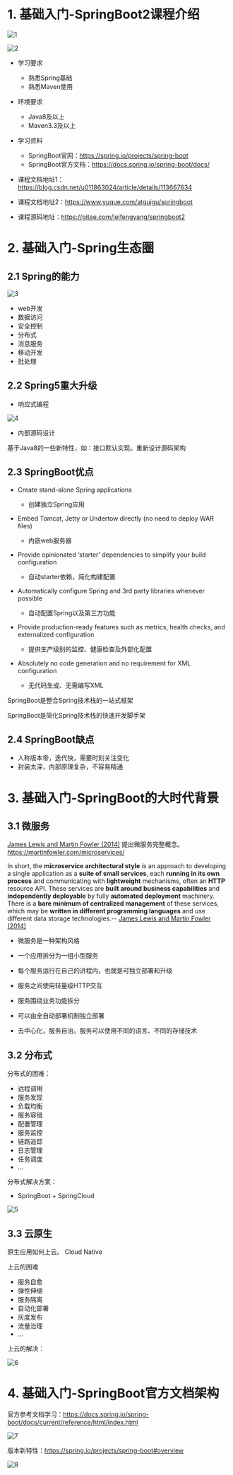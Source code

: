 # 1. 基础入门-SpringBoot2课程介绍

![1](https://raw.githubusercontent.com/Novak666/Learning-working-skill/main/SpringBoot2/2021.06.27/pics/1.png)

![2](https://raw.githubusercontent.com/Novak666/Learning-working-skill/main/SpringBoot2/2021.06.27/pics/2.png)

+ 学习要求
  + 熟悉Spring基础
  + 熟悉Maven使用

+ 环境要求
  + Java8及以上
  + Maven3.3及以上

+ 学习资料
  + SpringBoot官网：https://spring.io/projects/spring-boot
  + SpringBoot官方文档：https://docs.spring.io/spring-boot/docs/

+ 课程文档地址1：https://blog.csdn.net/u011863024/article/details/113667634
+ 课程文档地址2：https://www.yuque.com/atguigu/springboot
+ 课程源码地址：https://gitee.com/leifengyang/springboot2

# 2. 基础入门-Spring生态圈

## 2.1 Spring的能力

![3](https://raw.githubusercontent.com/Novak666/Learning-working-skill/main/SpringBoot2/2021.06.27/pics/3.png)

- web开发
- 数据访问
- 安全控制
- 分布式
- 消息服务
- 移动开发
- 批处理

## 2.2 Spring5重大升级

+ 响应式编程

![4](https://raw.githubusercontent.com/Novak666/Learning-working-skill/main/SpringBoot2/2021.06.27/pics/4.png)

+ 内部源码设计

基于Java8的一些新特性，如：接口默认实现。重新设计源码架构

## 2.3 SpringBoot优点

+ Create stand-alone Spring applications
  + 创建独立Spring应用

+ Embed Tomcat, Jetty or Undertow directly (no need to deploy WAR files)
  + 内嵌web服务器

+ Provide opinionated ‘starter’ dependencies to simplify your build configuration
  + 自动starter依赖，简化构建配置

+ Automatically configure Spring and 3rd party libraries whenever possible
  + 自动配置Spring以及第三方功能

+ Provide production-ready features such as metrics, health checks, and externalized configuration
  + 提供生产级别的监控、健康检查及外部化配置

+ Absolutely no code generation and no requirement for XML configuration
  + 无代码生成、无需编写XML

SpringBoot是整合Spring技术栈的一站式框架

SpringBoot是简化Spring技术栈的快速开发脚手架

## 2.4 SpringBoot缺点

+ 人称版本帝，迭代快，需要时刻关注变化
+ 封装太深，内部原理复杂，不容易精通

# 3. 基础入门-SpringBoot的大时代背景

## 3.1 微服务

[James Lewis and Martin Fowler (2014)](https://martinfowler.com/articles/microservices.html)  提出微服务完整概念。<https://martinfowler.com/microservices/>

In short, the **microservice architectural style** is an approach to developing a single application as a **suite of small services**, each **running in its own process** and communicating with **lightweight** mechanisms, often an **HTTP** resource API. These services are **built around business capabilities** and **independently deployable** by fully **automated deployment** machinery. There is a **bare minimum of centralized management** of these services, which may be **written in different programming languages** and use different data storage technologies.-- [James Lewis and Martin Fowler (2014)](https://martinfowler.com/articles/microservices.html)

- 微服务是一种架构风格
- 一个应用拆分为一组小型服务

- 每个服务运行在自己的进程内，也就是可独立部署和升级
- 服务之间使用轻量级HTTP交互

- 服务围绕业务功能拆分
- 可以由全自动部署机制独立部署

- 去中心化，服务自治。服务可以使用不同的语言、不同的存储技术

## 3.2 分布式

分布式的困难：

- 远程调用
- 服务发现
- 负载均衡
- 服务容错
- 配置管理
- 服务监控
- 链路追踪
- 日志管理
- 任务调度
- …

分布式解决方案：

- SpringBoot + SpringCloud

![5](https://raw.githubusercontent.com/Novak666/Learning-working-skill/main/SpringBoot2/2021.06.27/pics/5.png)

## 3.3 云原生

原生应用如何上云。 Cloud Native

上云的困难

- 服务自愈
- 弹性伸缩
- 服务隔离
- 自动化部署
- 灰度发布
- 流量治理
- …

上云的解决：

![6](https://raw.githubusercontent.com/Novak666/Learning-working-skill/main/SpringBoot2/2021.06.27/pics/6.png)

# 4. 基础入门-SpringBoot官方文档架构

官方参考文档学习：https://docs.spring.io/spring-boot/docs/current/reference/html/index.html

![7](https://raw.githubusercontent.com/Novak666/Learning-working-skill/main/SpringBoot2/2021.06.27/pics/7.png)

版本新特性：https://spring.io/projects/spring-boot#overview

![8](https://raw.githubusercontent.com/Novak666/Learning-working-skill/main/SpringBoot2/2021.06.27/pics/8.png)

